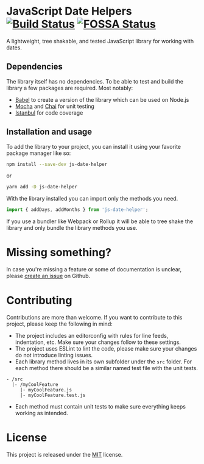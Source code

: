 # JavaScript Date Helpers [![Build Status](https://travis-ci.com/tbusser/js-date-helper.svg?branch=develop)](https://travis-ci.com/tbusser/js-date-helper) [![FOSSA Status](https://app.fossa.io/api/projects/git%2Bgithub.com%2Ftbusser%2Fjs-date-helper.svg?type=shield)](https://app.fossa.io/projects/git%2Bgithub.com%2Ftbusser%2Fjs-date-helper?ref=badge_shield)

A lightweight, tree shakable, and tested JavaScript library for working with dates.

## Dependencies
The library itself has no dependencies. To be able to test and build the library a few packages are required. Most notably:
- [Babel](https://babeljs.io/) to create a version of the library which can be used on Node.js
- [Mocha](https://mochajs.org/) and [Chai](https://www.chaijs.com/) for unit testing
- [Istanbul](https://istanbul.js.org/) for code coverage

## Installation and usage
To add the library to your project, you can install it using your favorite package manager like so:
```bash
npm install --save-dev js-date-helper
```

or
```bash
yarn add -D js-date-helper
```

With the library installed you can import only the methods you need.
```js
import { addDays, addMonths } from 'js-date-helper';
```
If you use a bundler like Webpack or Rollup it will be able to tree shake the library and only bundle the library methods you use.

# Missing something?
In case you're missing a feature or some of documentation is unclear, please [create an issue](https://github.com/tbusser/js-date-helper/issues) on Github.

# Contributing
Contributions are more than welcome. If you want to contribute to this project, please keep the following in mind:
- The project includes an editorconfig with rules for line feeds, indentation, etc. Make sure your changes follow to these settings.
- The project uses ESLint to lint the code, please make sure your changes do not introduce linting issues.
- Each library method lives in its own subfolder under the `src` folder. For each method there should be a similar named test file with the unit tests.
```
- /src
  |- /myCoolFeature
     |- myCoolFeature.js
     |- myCoolFeature.test.js
```
- Each method must contain unit tests to make sure everything keeps working as intended.

# License
This project is released under the [MIT](https://choosealicense.com/licenses/mit/) license.
